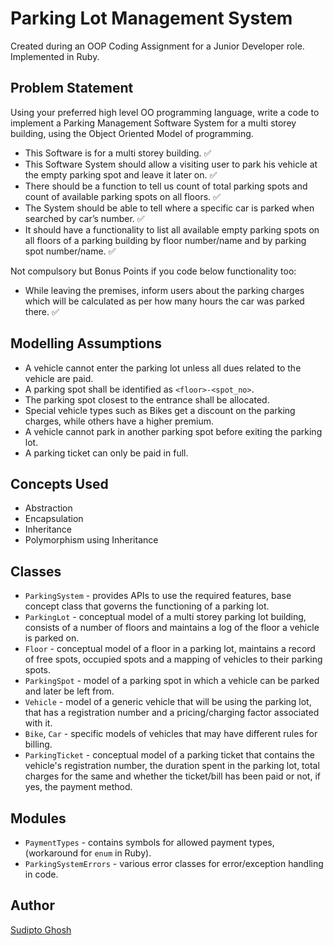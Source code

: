 # Parking Lot Management System

Created during an OOP Coding Assignment for a Junior Developer role. Implemented in Ruby.

## Problem Statement

Using your preferred high level OO programming language, write a code to implement a Parking Management Software System
for a multi storey building, using the Object Oriented Model of programming.

- This Software is for a multi storey building. ✅
- This Software System should allow a visiting user to park his vehicle at the empty parking spot and leave it later on.
  ✅
- There should be a function to tell us count of total parking spots and count of available parking spots on all floors.
  ✅
- The System should be able to tell where a specific car is parked when searched by car’s number. ✅
- It should have a functionality to list all available empty parking spots on all floors of a parking building by floor
  number/name and by parking spot number/name. ✅

Not compulsory but Bonus Points if you code below functionality too:

- While leaving the premises, inform users about the parking charges which will be calculated as per how many hours the
  car was parked there. ✅

## Modelling Assumptions

- A vehicle cannot enter the parking lot unless all dues related to the vehicle are paid.
- A parking spot shall be identified as `<floor>-<spot_no>`.
- The parking spot closest to the entrance shall be allocated.
- Special vehicle types such as Bikes get a discount on the parking charges, while others have a higher premium.
- A vehicle cannot park in another parking spot before exiting the parking lot.
- A parking ticket can only be paid in full.

## Concepts Used

- Abstraction
- Encapsulation
- Inheritance
- Polymorphism using Inheritance

## Classes

- `ParkingSystem` - provides APIs to use the required features, base concept class that governs the functioning of a
  parking lot.
- `ParkingLot` - conceptual model of a multi storey parking lot building, consists of a number of floors and maintains a
  log of the floor a vehicle is parked on.
- `Floor` - conceptual model of a floor in a parking lot, maintains a record of free spots, occupied spots and a mapping
  of vehicles to their parking spots.
- `ParkingSpot` - model of a parking spot in which a vehicle can be parked and later be left from.
- `Vehicle` - model of a generic vehicle that will be using the parking lot, that has a registration number and a
  pricing/charging factor associated with it.
- `Bike`, `Car` - specific models of vehicles that may have different rules for billing.
- `ParkingTicket` - conceptual model of a parking ticket that contains the vehicle's registration number, the duration
  spent in the parking lot, total charges for the same and whether the ticket/bill has been paid or not, if yes, the
  payment method.

## Modules

- `PaymentTypes` - contains symbols for allowed payment types, (workaround for `enum` in Ruby).
- `ParkingSystemErrors` - various error classes for error/exception handling in code.

## Author

[Sudipto Ghosh](mailto:sudipto@ghosh.pro)
